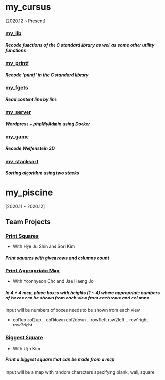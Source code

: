 # my_cursus
[2020.12 ~ Present]

### [my_lib](https://github.com/ljiwoo59/my_lib)
##### Recode functions of the C standard library as well as some other utility functions

### [my_printf](https://github.com/ljiwoo59/my_printf)
##### Recode 'printf' in the C standard library

### [my_fgets](https://github.com/ljiwoo59/my_fgets)
##### Read content line by line

### [my_server](https://github.com/ljiwoo59/my_server)
##### Wordpress + phpMyAdmin using Docker

### [my_game](https://github.com/ljiwoo59/my_game)
##### Recode Wolfenstein 3D

### [my_stacksort](https://github.com/ljiwoo59/my_stacksort)
##### Sorting algorithm using two stacks

# my_piscine
[2020.11 ~ 2020.12]

## Team Projects

### [Print Squares](https://github.com/ljiwoo59/my_cursus/tree/main/printsquare)
* With Hye Ju Shin and Sori Kim
##### Print squares with given rows and columns count


### [Print Appropriate Map](https://github.com/ljiwoo59/my_cursus/tree/main/printcorrectmap)
* With Yoonhyeon Cho and Jae Haeng Jo
##### In 4 * 4 map, place boxes with heights (1 ~ 4) where appropriate numbers of boxes can be shown from each view from each rows and columns
Input will be numbers of boxes needs to be shown from each view
* col1up col2up .. col1down col2down .. row1left row2left .. row1right row2right

### [Biggest Square](https://github.com/ljiwoo59/my_cursus/tree/main/biggestsquare)
* With Ujin Kim
##### Print a biggest square that can be made from a map
Input will be a map with random characters specifying blank, wall, square
